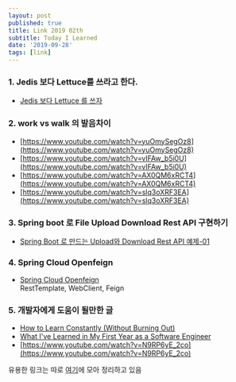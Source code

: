 ```yaml
---
layout: post
published: true
title: Link 2019 02th
subtitle: Today I Learned
date: '2019-09-28'
tags: [link]
---
```


### 1. Jedis 보다 Lettuce를 쓰라고 한다.  
- [Jedis 보다 Lettuce 를 쓰자](https://jojoldu.tistory.com/418)


### 2. work vs walk 의 발음차이  
- [https://www.youtube.com/watch?v=yuOmySegOz8](https://www.youtube.com/watch?v=yuOmySegOz8)  
- [https://www.youtube.com/watch?v=vIFAw_b5i0U](https://www.youtube.com/watch?v=vIFAw_b5i0U)  
- [https://www.youtube.com/watch?v=AX0QM6xRCT4](https://www.youtube.com/watch?v=AX0QM6xRCT4)  
- [https://www.youtube.com/watch?v=slq3oXRF3EA](https://www.youtube.com/watch?v=slq3oXRF3EA)


### 3. Spring boot 로 File Upload Download Rest API 구현하기  
- [Spring Boot 로 만드는 Upload와 Download Rest API 예제-01](https://pangsblog.tistory.com/68?category=807782)

### 4. Spring Cloud Openfeign
- [Spring Cloud Openfeign](https://brunch.co.kr/@springboot/202)  
RestTemplate, WebClient, Feign


### 5. 개발자에게 도움이 될만한 글
- [How to Learn Constantly (Without Burning Out)](https://www.freecodecamp.org/news/how-to-constantly-learn-without-burning-out/)
- [What I've Learned in My First Year as a Software Engineer](https://www.freecodecamp.org/news/my-first-year-as-a-software-engineer/)  
- [https://www.youtube.com/watch?v=N9RP6yE_2co](https://www.youtube.com/watch?v=N9RP6yE_2co)

유용한 링크는 따로 [여기](/links/)에 모아 정리하고 있음